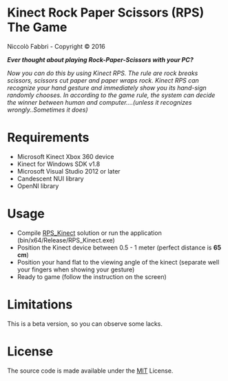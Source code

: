 # Kinect Rock Paper Scissors (RPS) The Game
Niccolò Fabbri - Copyright © 2016

***Ever thought about playing Rock-Paper-Scissors with your PC?***

*Now you can do this by using Kinect RPS. The rule are rock breaks scissors, scissors cut paper and paper wraps rock. Kinect RPS can recognize your hand gesture and immediately show you its hand-sign randomly chooses. In according to the game rule, the system can decide the winner between human and computer....(unless it recognizes wrongly..Sometimes it does)*

# Requirements
- Microsoft Kinect Xbox 360 device
- Kinect for Windows SDK v1.8
- Microsoft Visual Studio 2012 or later
- Candescent NUI library
- OpenNI library

# Usage
- Compile [RPS_Kinect](https://github.com/fabbrin/KinecTool/blob/master/Kinect_RPS_Game/RPS_Kinect.csproj) solution or run the application (bin/x64/Release/RPS_Kinect.exe)
- Position the Kinect device between 0.5 - 1 meter (perfect distance is **65 cm**)  
- Position your hand flat to the viewing angle of the kinect (separate well your fingers when showing your gesture)
- Ready to game (follow the instruction on the screen)

# Limitations
This is a beta version, so you can observe some lacks.

# License
The source code is made available under the [MIT](https://github.com/fabbrin/KinecTool/blob/master/LICENSE) License. 
